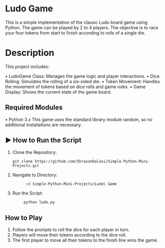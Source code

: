 # Ludo Game 
This is a simple implementation of the classic Ludo board game using Python. The game can be played by 2 to 4 players. The objective is to race your four tokens from start to finish according to rolls of a single die.

# Description
This project includes:

• LudoGame Class: Manages the game logic and player interactions.
• Dice Rolling: Simulates the rolling of a six-sided die.
• Token Movement: Handles the movement of tokens based on dice rolls and game rules.
• Game Display: Shows the current state of the game board.

## Required Modules
•  Python 3.x
This game uses the standard library module random, so no additional installations are necessary.

## ▶️ How to Run the Script
1. Clone the Repository:
   ```
   git clone https://github.com/ShravanDalavi/Simple-Python-Mini-Projects.git
   ```
2. Navigate to Directory:
   ```bash 
         cd Simple-Python-Mini-Projects/Ludo\ Game
   ```
2. Run the Script:
   ```bash 
        python ludo.py
   ```

## How to Play

1. Follow the prompts to roll the dice for each player in turn.
2. Players will move their tokens according to the dice roll.
3. The first player to move all their tokens to the finish line wins the game.
